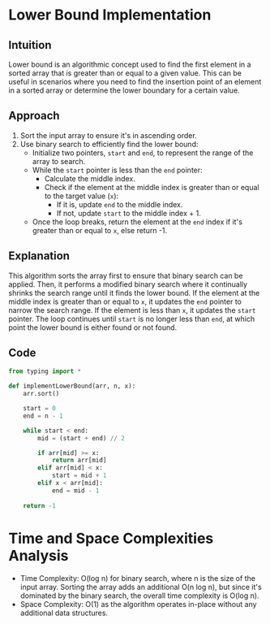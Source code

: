 # Lower Bound Implementation

## Intuition
Lower bound is an algorithmic concept used to find the first element in a sorted array that is greater than or equal to a given value. This can be useful in scenarios where you need to find the insertion point of an element in a sorted array or determine the lower boundary for a certain value. 

## Approach
1. Sort the input array to ensure it's in ascending order.
2. Use binary search to efficiently find the lower bound:
   - Initialize two pointers, `start` and `end`, to represent the range of the array to search.
   - While the `start` pointer is less than the `end` pointer:
     - Calculate the middle index.
     - Check if the element at the middle index is greater than or equal to the target value (`x`):
       - If it is, update `end` to the middle index.
       - If not, update `start` to the middle index + 1.
   - Once the loop breaks, return the element at the `end` index if it's greater than or equal to `x`, else return -1.

## Explanation
This algorithm sorts the array first to ensure that binary search can be applied. Then, it performs a modified binary search where it continually shrinks the search range until it finds the lower bound. If the element at the middle index is greater than or equal to `x`, it updates the `end` pointer to narrow the search range. If the element is less than `x`, it updates the `start` pointer. The loop continues until `start` is no longer less than `end`, at which point the lower bound is either found or not found.

## Code
```python
from typing import *

def implementLowerBound(arr, n, x):
    arr.sort()

    start = 0
    end = n - 1

    while start < end:
        mid = (start + end) // 2

        if arr[mid] >= x:
            return arr[mid]
        elif arr[mid] < x:
            start = mid + 1
        elif x < arr[mid]:
            end = mid - 1
    
    return -1
```

# Time and Space Complexities Analysis

- Time Complexity: O(log n) for binary search, where n is the size of the input array. Sorting the array adds an additional O(n log n), but since it's dominated by the binary search, the overall time complexity is O(log n).
- Space Complexity: O(1) as the algorithm operates in-place without any additional data structures.
